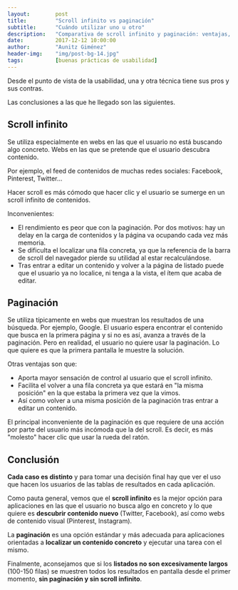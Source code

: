 ```yaml
---
layout:        post
title:         "Scroll infinito vs paginación"
subtitle:      "Cuándo utilizar uno u otro"
description:   "Comparativa de scroll infinito y paginación: ventajas, inconvenientes y cuándo usar cada técnica en tus interfaces."
date:          2017-12-12 10:00:00
author:        "Aunitz Giménez"
header-img:    "img/post-bg-14.jpg"
tags:          [buenas prácticas de usabilidad]
---
```


<p>Desde el punto de vista de la usabilidad, una y otra técnica tiene sus pros y sus contras.</p>

<p>Las conclusiones a las que he llegado son las siguientes.</p>

<h2>Scroll infinito</h2>

<p>Se utiliza especialmente en webs en las que el usuario no está buscando algo concreto. Webs en las que se pretende que el usuario descubra contenido.</p>

<p>Por ejemplo, el feed de contenidos de muchas redes sociales: Facebook, Pinterest, Twitter...</p>

<p>Hacer scroll es más cómodo que hacer clic y el usuario se sumerge en un scroll infinito de contenidos.</p>

<p>Inconvenientes:</p>
<ul>
    <li>El rendimiento es peor que con la paginación. Por dos motivos: hay un delay en la carga de contenidos y la página va ocupando cada vez más memoria.</li>
    <li>Se dificulta el localizar una fila concreta, ya que la referencia de la barra de scroll del navegador pierde su utilidad al estar recalculándose.</li>
    <li>Tras entrar a editar un contenido y volver a la página de listado puede que el usuario ya no localice, ni tenga a la vista, el ítem que acaba de editar.</li>
</ul>

<h2>Paginación</h2>

<p>Se utiliza típicamente en webs que muestran los resultados de una búsqueda. Por ejemplo, Google. El usuario espera encontrar el contenido que busca en la primera página y si no es así, avanza a través de la paginación. Pero en realidad, el usuario no quiere usar la paginación. Lo que quiere es que la primera pantalla le muestre la solución.</p>
<p>Otras ventajas son que:</p>

<ul>
    <li>Aporta mayor sensación de control al usuario que el scroll infinito.</li>
    <li>Facilita el volver a una fila concreta ya que estará en "la misma posición" en la que estaba la primera vez que la vimos.</li>
    <li>Así como volver a una misma posición de la paginación tras entrar a editar un contenido.</li>
</ul>

<p>El principal inconveniente de la paginación es que requiere de una acción por parte del usuario más incómoda que la del scroll. Es decir, es más "molesto" hacer clic que usar la rueda del ratón.</p>

<h2>Conclusión</h2>

<p><strong>Cada caso es distinto</strong> y para tomar una decisión final hay que ver el uso que hacen los usuarios de las tablas de resultados en cada aplicación.</p>

<p>Como pauta general, vemos que el <strong>scroll infinito</strong> es la mejor opción para aplicaciones en las que el usuario no busca algo en concreto y lo que quiere es <strong>descubrir contenido nuevo</strong> (Twitter, Facebook), así como webs de contenido visual (Pinterest, Instagram).</p>

<p>La <strong>paginación</strong> es una opción estándar y más adecuada para aplicaciones orientadas a <strong>localizar un contenido concreto</strong> y ejecutar una tarea con el mismo.</p>

<p>Finalmente, aconsejamos que si los <strong>listados no son excesivamente largos</strong> (100-150 filas) se muestren todos los resultados en pantalla desde el primer momento, <strong>sin paginación y sin scroll infinito</strong>.</p>